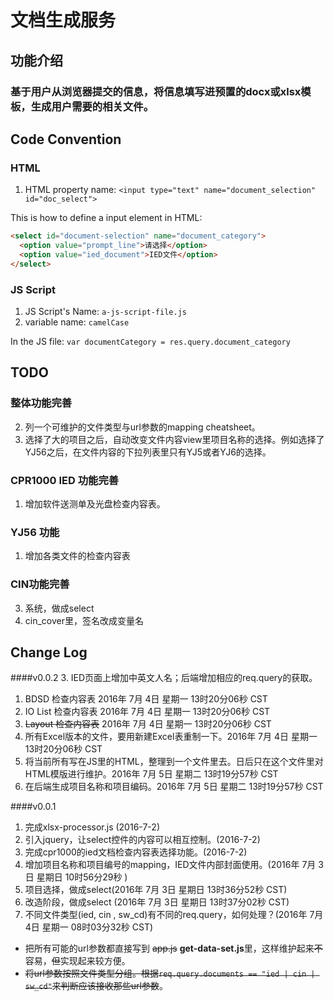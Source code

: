 # 文档生成服务
## 功能介绍
### 基于用户从浏览器提交的信息，将信息填写进预置的docx或xlsx模板，生成用户需要的相关文件。

## Code Convention

### HTML
1. HTML property name: `<input type="text" name="document_selection" id="doc_select">`

This is how to define a input element in HTML:
```html
<select id="document-selection" name="document_category">
  <option value="prompt_line">请选择</option> 
  <option value="ied_document">IED文件</option> 
</select>
```

### JS Script
1. JS Script's Name: `a-js-script-file.js`
1. variable name: `camelCase`

In the JS file:
```var documentCategory = res.query.document_category```


## TODO

### 整体功能完善
2. 列一个可维护的文件类型与url参数的mapping cheatsheet。
1. 选择了大的项目之后，自动改变文件内容view里项目名称的选择。例如选择了YJ56之后，在文件内容的下拉列表里只有YJ5或者YJ6的选择。


### CPR1000 IED 功能完善
1. 增加软件送测单及光盘检查内容表。

### YJ56 功能
1. 增加各类文件的检查内容表


### CIN功能完善
3. 系统，做成select
1. cin_cover里，签名改成变量名

## Change Log

####v0.0.2
3. IED页面上增加中英文人名；后端增加相应的req.query的获取。
1. BDSD 检查内容表 2016年 7月 4日 星期一 13时20分06秒 CST
2. IO List 检查内容表 2016年 7月 4日 星期一 13时20分06秒 CST
3. ~~Layout 检查内容表~~  2016年 7月 4日 星期一 13时20分06秒 CST
4. 所有Excel版本的文件，要用新建Excel表重制一下。2016年 7月 4日 星期一 13时20分06秒 CST
3. 将当前所有写在JS里的HTML，整理到一个文件里去。日后只在这个文件里对HTML模版进行维护。2016年 7月 5日 星期二 13时19分57秒 CST
4. 在后端生成项目名称和项目编码。2016年 7月 5日 星期二 13时19分57秒 CST



####v0.0.1
1. 完成xlsx-processor.js (2016-7-2)
2. 引入jquery，让select控件的内容可以相互控制。(2016-7-2)
3. 完成cpr1000的ied文档检查内容表选择功能。(2016-7-2)
3. 增加项目名称和项目编号的mapping，IED文件内部封面使用。(2016年 7月 3日 星期日 10时56分29秒 )
1. 项目选择，做成select(2016年 7月 3日 星期日 13时36分52秒 CST)
2. 改造阶段，做成select (2016年 7月 3日 星期日 13时37分02秒 CST)
1. 不同文件类型(ied, cin , sw_cd)有不同的req.query，如何处理？(2016年 7月 4日 星期一 08时03分32秒 CST) 
  - 把所有可能的url参数都直接写到 ~~app.js~~ **get-data-set.js**里，这样维护起来~~不~~容易，~~但~~实现起来较方便。
  - ~~将url参数按照文件类型分组。根据`req.query.documents == "ied | cin | sw_cd"`来判断应该接收那些url参数~~。
